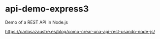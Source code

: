 # api-demo-express3
Demo of a REST API in Node.js

https://carlosazaustre.es/blog/como-crear-una-api-rest-usando-node-js/
